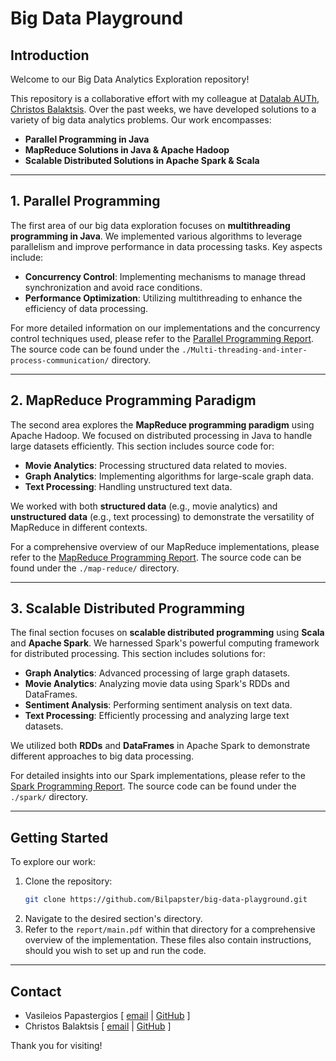 # Big Data Playground

## Introduction

Welcome to our Big Data Analytics Exploration repository!

This repository is a collaborative effort with my colleague at [Datalab AUTh](https://github.com/Datalab-Csd-Auth), [Christos Balaktsis](https://github.com/balaktsis). Over the past weeks, we have developed solutions to a variety of big data analytics problems. Our work encompasses:

- **Parallel Programming in Java**
- **MapReduce Solutions in Java & Apache Hadoop**
- **Scalable Distributed Solutions in Apache Spark & Scala**

---

## 1. Parallel Programming

The first area of our big data exploration focuses on **multithreading programming in Java**. We implemented various algorithms to leverage parallelism and improve performance in data processing tasks. Key aspects include:

- **Concurrency Control**: Implementing mechanisms to manage thread synchronization and avoid race conditions.
- **Performance Optimization**: Utilizing multithreading to enhance the efficiency of data processing.

For more detailed information on our implementations and the concurrency control techniques used, please refer to the [Parallel Programming Report](https://github.com/Bilpapster/big-data-playground/blob/main/Multi-threading-and-inter-process-communication/report/main.pdf). The source code can be found under the `./Multi-threading-and-inter-process-communication/` directory.

---

## 2. MapReduce Programming Paradigm

The second area explores the **MapReduce programming paradigm** using Apache Hadoop. We focused on distributed processing in Java to handle large datasets efficiently. This section includes source code for:

- **Movie Analytics**: Processing structured data related to movies.
- **Graph Analytics**: Implementing algorithms for large-scale graph data.
- **Text Processing**: Handling unstructured text data.

We worked with both **structured data** (e.g., movie analytics) and **unstructured data** (e.g., text processing) to demonstrate the versatility of MapReduce in different contexts.

For a comprehensive overview of our MapReduce implementations, please refer to the [MapReduce Programming Report](https://github.com/Bilpapster/big-data-playground/blob/main/map-reduce/report/main.pdf). The source code can be found under the `./map-reduce/` directory.

---

## 3. Scalable Distributed Programming

The final section focuses on **scalable distributed programming** using **Scala** and **Apache Spark**. We harnessed Spark's powerful computing framework for distributed processing. This section includes solutions for:

- **Graph Analytics**: Advanced processing of large graph datasets.
- **Movie Analytics**: Analyzing movie data using Spark's RDDs and DataFrames.
- **Sentiment Analysis**: Performing sentiment analysis on text data.
- **Text Processing**: Efficiently processing and analyzing large text datasets.

We utilized both **RDDs** and **DataFrames** in Apache Spark to demonstrate different approaches to big data processing.

For detailed insights into our Spark implementations, please refer to the [Spark Programming Report](https://github.com/Bilpapster/big-data-playground/blob/main/spark/report/main.pdf). The source code can be found under the `./spark/` directory.

---

## Getting Started

To explore our work:

1. Clone the repository:
   ```bash
   git clone https://github.com/Bilpapster/big-data-playground.git
2. Navigate to the desired section's directory.
3. Refer to the  `report/main.pdf` within that directory for a comprehensive overview of the implementation. These files also contain instructions, should you wish to set up and run the code.

---

## Contact
- Vasileios Papastergios [ [email](mailto:bilpapster@gmail.com) | [GitHub](https://github.com/bilpapster) ]
- Christos Balaktsis [ [email](mailto:balaktsis@csd.auth.gr) |  [GitHub](https://github.com/balaktsis) ]

Thank you for visiting!
